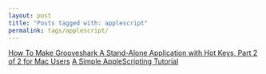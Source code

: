 ```yaml
---
layout: post
title: "Posts tagged with: applescript"
permalink: tags/applescript/
---
```

[How To Make Grooveshark A Stand-Alone Application with Hot Keys, Part 2 of 2 for Mac Users](/2011/08/how-to-make-grooveshark-stand-alone_11)
[A Simple AppleScripting Tutorial](/2011/07/applescripting)
